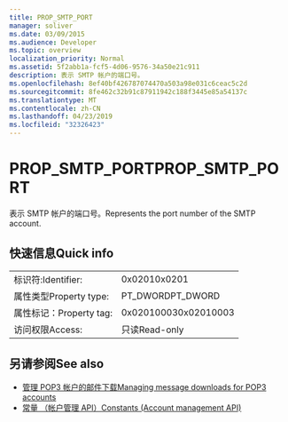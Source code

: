```yaml
---
title: PROP_SMTP_PORT
manager: soliver
ms.date: 03/09/2015
ms.audience: Developer
ms.topic: overview
localization_priority: Normal
ms.assetid: 5f2abb1a-fcf5-4d06-9576-34a50e21c911
description: 表示 SMTP 帐户的端口号。
ms.openlocfilehash: 8ef40bf426787074470a503a98e031c6ceac5c2d
ms.sourcegitcommit: 8fe462c32b91c87911942c188f3445e85a54137c
ms.translationtype: MT
ms.contentlocale: zh-CN
ms.lasthandoff: 04/23/2019
ms.locfileid: "32326423"
---
```

# <a name="propsmtpport"></a><span data-ttu-id="b80dc-103">PROP_SMTP_PORT</span><span class="sxs-lookup"><span data-stu-id="b80dc-103">PROP_SMTP_PORT</span></span>

<span data-ttu-id="b80dc-104">表示 SMTP 帐户的端口号。</span><span class="sxs-lookup"><span data-stu-id="b80dc-104">Represents the port number of the SMTP account.</span></span>
  
## <a name="quick-info"></a><span data-ttu-id="b80dc-105">快速信息</span><span class="sxs-lookup"><span data-stu-id="b80dc-105">Quick info</span></span>

|||
|:-----|:-----|
|<span data-ttu-id="b80dc-106">标识符:</span><span class="sxs-lookup"><span data-stu-id="b80dc-106">Identifier:</span></span>  <br/> |<span data-ttu-id="b80dc-107">0x0201</span><span class="sxs-lookup"><span data-stu-id="b80dc-107">0x0201</span></span>  <br/> |
|<span data-ttu-id="b80dc-108">属性类型</span><span class="sxs-lookup"><span data-stu-id="b80dc-108">Property type:</span></span>  <br/> |<span data-ttu-id="b80dc-109">PT_DWORD</span><span class="sxs-lookup"><span data-stu-id="b80dc-109">PT_DWORD</span></span>  <br/> |
|<span data-ttu-id="b80dc-110">属性标记：</span><span class="sxs-lookup"><span data-stu-id="b80dc-110">Property tag:</span></span>  <br/> |<span data-ttu-id="b80dc-111">0x02010003</span><span class="sxs-lookup"><span data-stu-id="b80dc-111">0x02010003</span></span>  <br/> |
|<span data-ttu-id="b80dc-112">访问权限</span><span class="sxs-lookup"><span data-stu-id="b80dc-112">Access:</span></span>  <br/> |<span data-ttu-id="b80dc-113">只读</span><span class="sxs-lookup"><span data-stu-id="b80dc-113">Read-only</span></span>  <br/> |
   
## <a name="see-also"></a><span data-ttu-id="b80dc-114">另请参阅</span><span class="sxs-lookup"><span data-stu-id="b80dc-114">See also</span></span>

- [<span data-ttu-id="b80dc-115">管理 POP3 帐户的邮件下载</span><span class="sxs-lookup"><span data-stu-id="b80dc-115">Managing message downloads for POP3 accounts</span></span>](managing-message-downloads-for-pop3-accounts.md) 
- [<span data-ttu-id="b80dc-116">常量 （帐户管理 API）</span><span class="sxs-lookup"><span data-stu-id="b80dc-116">Constants (Account management API)</span></span>](constants-account-management-api.md)

